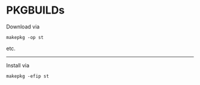 PKGBUILDs
========

Download via

`makepkg -op st`

etc.

--------

Install via

`makepkg -efip st`

